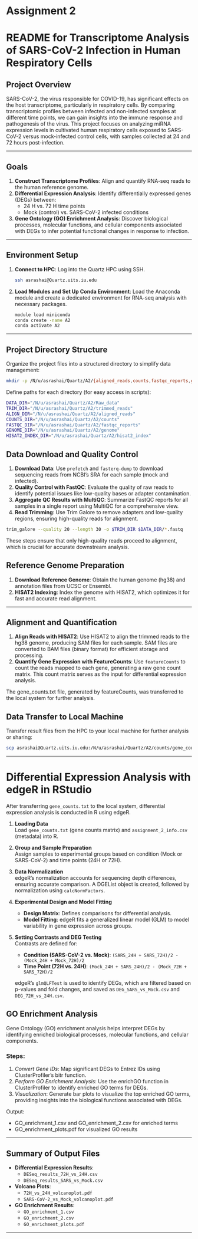 # Assignment 2

# README for Transcriptome Analysis of SARS-CoV-2 Infection in Human Respiratory Cells

## Project Overview

SARS-CoV-2, the virus responsible for COVID-19, has significant effects on the host transcriptome, particularly in respiratory cells. By comparing transcriptomic profiles between infected and non-infected samples at different time points, we can gain insights into the immune response and pathogenesis of the virus. This project focuses on analyzing miRNA expression levels in cultivated human respiratory cells exposed to SARS-CoV-2 versus mock-infected control cells, with samples collected at 24 and 72 hours post-infection.

---

## Goals

1. **Construct Transcriptome Profiles**: Align and quantify RNA-seq reads to the human reference genome.
2. **Differential Expression Analysis**: Identify differentially expressed genes (DEGs) between:
   - 24 H vs. 72 H time points
   - Mock (control) vs. SARS-CoV-2 infected conditions
3. **Gene Ontology (GO) Enrichment Analysis**: Discover biological processes, molecular functions, and cellular components associated with DEGs to infer potential functional changes in response to infection.

---

## Environment Setup

1. **Connect to HPC**: Log into the Quartz HPC using SSH.
   ```bash
   ssh asrashai@Quartz.uits.iu.edu
   ```

2. **Load Modules and Set Up Conda Environment**:
   Load the Anaconda module and create a dedicated environment for RNA-seq analysis with necessary packages.
   ```bash
   module load miniconda
   conda create -name A2
   conda activate A2
   
   ```

---

## Project Directory Structure

Organize the project files into a structured directory to simplify data management:
```bash
mkdir -p /N/u/asrashai/Quartz/A2/{aligned_reads,counts,fastqc_reports,genome,hisat2_index,Raw_data,trimmed_reads}
```

Define paths for each directory (for easy access in scripts):
```bash
DATA_DIR="/N/u/asrashai/Quartz/A2/Raw_data"
TRIM_DIR="/N/u/asrashai/Quartz/A2/trimmed_reads"
ALIGN_DIR="/N/u/asrashai/Quartz/A2/aligned_reads"
COUNTS_DIR="/N/u/asrashai/Quartz/A2/counts"
FASTQC_DIR="/N/u/asrashai/Quartz/A2/fastqc_reports"
GENOME_DIR="/N/u/asrashai/Quartz/A2/genome"
HISAT2_INDEX_DIR="/N/u/asrashai/Quartz/A2/hisat2_index"
```



## Data Download and Quality Control

1. **Download Data**: Use `prefetch` and `fasterq-dump` to download sequencing reads from NCBI’s SRA for each sample (mock and infected).
2. **Quality Control with FastQC**: Evaluate the quality of raw reads to identify potential issues like low-quality bases or adapter contamination.
3. **Aggregate QC Results with MultiQC**: Summarize FastQC reports for all samples in a single report using MultiQC for a comprehensive view.
4. **Read Trimming**: Use Trim Galore to remove adapters and low-quality regions, ensuring high-quality reads for alignment.

```bash
trim_galore --quality 20 --length 30 -o $TRIM_DIR $DATA_DIR/*.fastq
```


These steps ensure that only high-quality reads proceed to alignment, which is crucial for accurate downstream analysis.


## Reference Genome Preparation

1. **Download Reference Genome**: Obtain the human genome (hg38) and annotation files from UCSC or Ensembl.
2. **HISAT2 Indexing**: Index the genome with HISAT2, which optimizes it for fast and accurate read alignment.

---

## Alignment and Quantification

1. **Align Reads with HISAT2**: Use HISAT2 to align the trimmed reads to the hg38 genome, producing SAM files for each sample. SAM files are converted to BAM files (binary format) for efficient storage and processing.
2. **Quantify Gene Expression with FeatureCounts**: Use `featureCounts` to count the reads mapped to each gene, generating a raw gene count matrix. This count matrix serves as the input for differential expression analysis.

The gene_counts.txt file, generated by featureCounts, was transferred to the local system for further analysis.

## Data Transfer to Local Machine

Transfer result files from the HPC to your local machine for further analysis or sharing:
```bash
scp asrashai@Quartz.uits.iu.edu:/N/u/asrashai/Quartz/A2/counts/gene_counts.txt "C:\Users\asra tasneem\OneDrive\Desktop\gene_counts"
```
---


# Differential Expression Analysis with edgeR in RStudio

After transferring `gene_counts.txt` to the local system, differential expression analysis is conducted in R using edgeR.

1. **Loading Data**  
   Load `gene_counts.txt` (gene counts matrix) and `assignment_2_info.csv` (metadata) into R.

2. **Group and Sample Preparation**  
   Assign samples to experimental groups based on condition (Mock or SARS-CoV-2) and time points (24H or 72H).

3. **Data Normalization**  
   edgeR’s normalization accounts for sequencing depth differences, ensuring accurate comparison. A DGEList object is created, followed by normalization using `calcNormFactors`.

4. **Experimental Design and Model Fitting**  
   - **Design Matrix**: Defines comparisons for differential analysis.
   - **Model Fitting**: edgeR fits a generalized linear model (GLM) to model variability in gene expression across groups.

5. **Setting Contrasts and DEG Testing**  
   Contrasts are defined for:
   - **Condition (SARS-CoV-2 vs. Mock)**: `(SARS_24H + SARS_72H)/2 - (Mock_24H + Mock_72H)/2`
   - **Time Point (72H vs. 24H)**: `(Mock_24H + SARS_24H)/2 - (Mock_72H + SARS_72H)/2`
   
   edgeR’s `glmQLFTest` is used to identify DEGs, which are filtered based on p-values and fold changes, and saved as `DEG_SARS_vs_Mock.csv` and `DEG_72H_vs_24H.csv`.

## GO Enrichment Analysis

Gene Ontology (GO) enrichment analysis helps interpret DEGs by identifying enriched biological processes, molecular functions, and cellular components.

### Steps:

1. *Convert Gene IDs*: Map significant DEGs to Entrez IDs using ClusterProfiler’s bitr function.
2. *Perform GO Enrichment Analysis*: Use the enrichGO function in ClusterProfiler to identify enriched GO terms for DEGs.
3. *Visualization*: Generate bar plots to visualize the top enriched GO terms, providing insights into the biological functions associated with DEGs.

Output:
   - GO_enrichment_1.csv and GO_enrichment_2.csv for enriched terms
   - GO_enrichment_plots.pdf for visualized GO results

---


## Summary of Output Files

- **Differential Expression Results**:
   - `DESeq_results_72H_vs_24H.csv`
   - `DESeq_results_SARS_vs_Mock.csv`
- **Volcano Plots**:
   - `72H_vs_24H_volcanoplot.pdf`
   - `SARS-CoV-2_vs_Mock_volcanoplot.pdf`
- **GO Enrichment Results**:
   - `GO_enrichment_1.csv`
   - `GO_enrichment_2.csv`
   - `GO_enrichment_plots.pdf`

---

















